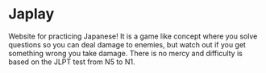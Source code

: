 # Japlay
Website for practicing Japanese! It is a game like concept where you solve questions so you can deal damage to enemies, but watch out if you get something wrong you take damage. There is no mercy and difficulty is based on the JLPT test from N5 to N1.

